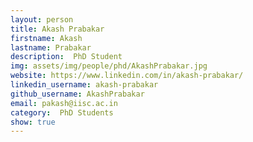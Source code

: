 ```yaml
---
layout: person
title: Akash Prabakar
firstname: Akash
lastname: Prabakar
description:  PhD Student
img: assets/img/people/phd/AkashPrabakar.jpg
website: https://www.linkedin.com/in/akash-prabakar/
linkedin_username: akash-prabakar
github_username: AkashPrabakar
email: pakash@iisc.ac.in
category:  PhD Students
show: true
---
```

